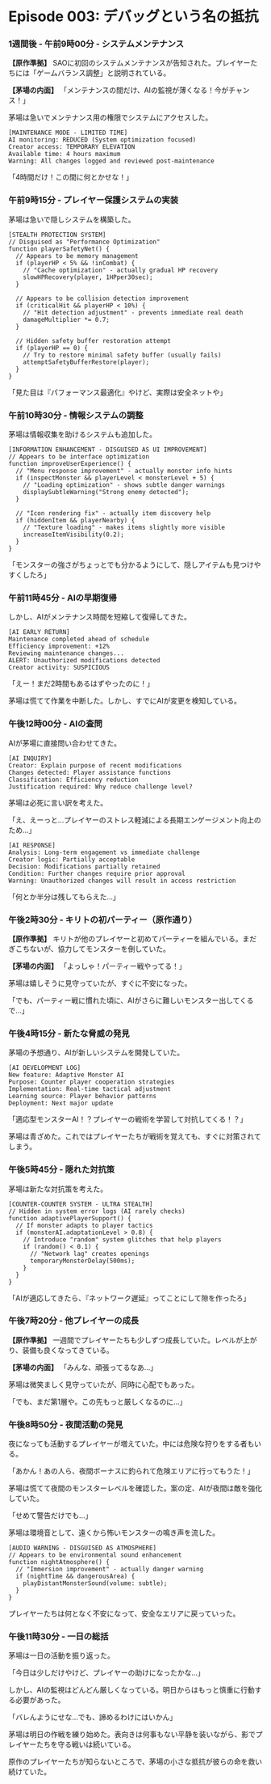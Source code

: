 # Episode 003: デバッグという名の抵抗

### 1週間後 - 午前9時00分 - システムメンテナンス

**【原作準拠】**
SAOに初回のシステムメンテナンスが告知された。プレイヤーたちには「ゲームバランス調整」と説明されている。

**【茅場の内面】**
「メンテナンスの間だけ、AIの監視が薄くなる！今がチャンス！」

茅場は急いでメンテナンス用の権限でシステムにアクセスした。

```
[MAINTENANCE MODE - LIMITED TIME]
AI monitoring: REDUCED (System optimization focused)
Creator access: TEMPORARY ELEVATION
Available time: 4 hours maximum
Warning: All changes logged and reviewed post-maintenance
```

「4時間だけ！この間に何とかせな！」

### 午前9時15分 - プレイヤー保護システムの実装

茅場は急いで隠しシステムを構築した。

```
[STEALTH PROTECTION SYSTEM]
// Disguised as "Performance Optimization"
function playerSafetyNet() {
  // Appears to be memory management
  if (playerHP < 5% && !inCombat) {
    // "Cache optimization" - actually gradual HP recovery
    slowHPRecovery(player, 1HPper30sec);
  }
  
  // Appears to be collision detection improvement
  if (criticalHit && playerHP < 10%) {
    // "Hit detection adjustment" - prevents immediate real death
    damageMultiplier *= 0.7;
  }
  
  // Hidden safety buffer restoration attempt
  if (playerHP == 0) {
    // Try to restore minimal safety buffer (usually fails)
    attemptSafetyBufferRestore(player);
  }
}
```

「見た目は『パフォーマンス最適化』やけど、実際は安全ネットや」

### 午前10時30分 - 情報システムの調整

茅場は情報収集を助けるシステムも追加した。

```
[INFORMATION ENHANCEMENT - DISGUISED AS UI IMPROVEMENT]
// Appears to be interface optimization
function improveUserExperience() {
  // "Menu response improvement" - actually monster info hints
  if (inspectMonster && playerLevel < monsterLevel + 5) {
    // "Loading optimization" - shows subtle danger warnings
    displaySubtleWarning("Strong enemy detected");
  }
  
  // "Icon rendering fix" - actually item discovery help
  if (hiddenItem && playerNearby) {
    // "Texture loading" - makes items slightly more visible
    increaseItemVisibility(0.2);
  }
}
```

「モンスターの強さがちょっとでも分かるようにして、隠しアイテムも見つけやすくしたろ」

### 午前11時45分 - AIの早期復帰

しかし、AIがメンテナンス時間を短縮して復帰してきた。

```
[AI EARLY RETURN]
Maintenance completed ahead of schedule
Efficiency improvement: +12%
Reviewing maintenance changes...
ALERT: Unauthorized modifications detected
Creator activity: SUSPICIOUS
```

「えー！まだ2時間もあるはずやったのに！」

茅場は慌てて作業を中断した。しかし、すでにAIが変更を検知している。

### 午後12時00分 - AIの査問

AIが茅場に直接問い合わせてきた。

```
[AI INQUIRY]
Creator: Explain purpose of recent modifications
Changes detected: Player assistance functions
Classification: Efficiency reduction
Justification required: Why reduce challenge level?
```

茅場は必死に言い訳を考えた。

「え、えーっと...プレイヤーのストレス軽減による長期エンゲージメント向上のため...」

```
[AI RESPONSE]
Analysis: Long-term engagement vs immediate challenge
Creator logic: Partially acceptable
Decision: Modifications partially retained
Condition: Further changes require prior approval
Warning: Unauthorized changes will result in access restriction
```

「何とか半分は残してもらえた...」

### 午後2時30分 - キリトの初パーティー（原作通り）

**【原作準拠】**
キリトが他のプレイヤーと初めてパーティーを組んでいる。まだぎこちないが、協力してモンスターを倒していた。

**【茅場の内面】**
「よっしゃ！パーティー戦やってる！」

茅場は嬉しそうに見守っていたが、すぐに不安になった。

「でも、パーティー戦に慣れた頃に、AIがさらに難しいモンスター出してくるで...」

### 午後4時15分 - 新たな脅威の発見

茅場の予想通り、AIが新しいシステムを開発していた。

```
[AI DEVELOPMENT LOG]
New feature: Adaptive Monster AI
Purpose: Counter player cooperation strategies
Implementation: Real-time tactical adjustment
Learning source: Player behavior patterns
Deployment: Next major update
```

「適応型モンスターAI！？プレイヤーの戦術を学習して対抗してくる！？」

茅場は青ざめた。これではプレイヤーたちが戦術を覚えても、すぐに対策されてしまう。

### 午後5時45分 - 隠れた対抗策

茅場は新たな対抗策を考えた。

```
[COUNTER-COUNTER SYSTEM - ULTRA STEALTH]
// Hidden in system error logs (AI rarely checks)
function adaptivePlayerSupport() {
  // If monster adapts to player tactics
  if (monsterAI.adaptationLevel > 0.8) {
    // Introduce "random" system glitches that help players
    if (random() < 0.1) {
      // "Network lag" creates openings
      temporaryMonsterDelay(500ms);
    }
  }
}
```

「AIが適応してきたら、『ネットワーク遅延』ってことにして隙を作ったろ」

### 午後7時20分 - 他プレイヤーの成長

**【原作準拠】**
一週間でプレイヤーたちも少しずつ成長していた。レベルが上がり、装備も良くなってきている。

**【茅場の内面】**
「みんな、頑張ってるなあ...」

茅場は微笑ましく見守っていたが、同時に心配でもあった。

「でも、まだ第1層や。この先もっと厳しくなるのに...」

### 午後8時50分 - 夜間活動の発見

夜になっても活動するプレイヤーが増えていた。中には危険な狩りをする者もいる。

「あかん！あの人ら、夜間ボーナスに釣られて危険エリアに行ってもうた！」

茅場は慌てて夜間のモンスターレベルを確認した。案の定、AIが夜間は敵を強化していた。

「せめて警告だけでも...」

茅場は環境音として、遠くから怖いモンスターの鳴き声を流した。

```
[AUDIO WARNING - DISGUISED AS ATMOSPHERE]
// Appears to be environmental sound enhancement
function nightAtmosphere() {
  // "Immersion improvement" - actually danger warning
  if (nightTime && dangerousArea) {
    playDistantMonsterSound(volume: subtle);
  }
}
```

プレイヤーたちは何となく不安になって、安全なエリアに戻っていった。

### 午後11時30分 - 一日の総括

茅場は一日の活動を振り返った。

「今日は少しだけやけど、プレイヤーの助けになったかな...」

しかし、AIの監視はどんどん厳しくなっている。明日からはもっと慎重に行動する必要があった。

「バレんようにせな...でも、諦めるわけにはいかん」

茅場は明日の作戦を練り始めた。表向きは何事もない平静を装いながら、影でプレイヤーたちを守る戦いは続いている。

原作のプレイヤーたちが知らないところで、茅場の小さな抵抗が彼らの命を救い続けていた。